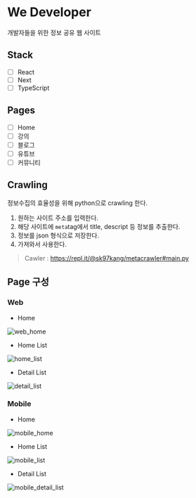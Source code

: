 # We Developer

개발자들을 위한 정보 공유 웹 사이트

## Stack

- [ ] React
- [ ] Next
- [ ] TypeScript

## Pages

- [ ] Home
- [ ] 강의
- [ ] 블로그
- [ ] 유튜브
- [ ] 커뮤니티

## Crawling

정보수집의 효율성을 위해 python으로 crawling 한다.

1. 원하는 사이트 주소를 입력한다.
2. 해당 사이트에 `meta`tag에서 title, descript 등 정보를 추출한다.
3. 정보를 json 형식으로 저장한다.
4. 가져와서 사용한다.

> Cawler : https://repl.it/@sk97kang/metacrawler#main.py

## Page 구성

### Web

- Home

![web_home](https://user-images.githubusercontent.com/34053363/95278673-b2501080-088b-11eb-8fb3-48bbc115531c.PNG)

- Home List

![home_list](https://user-images.githubusercontent.com/34053363/95278697-bbd97880-088b-11eb-887f-b50a35a8b378.PNG)

- Detail List

![detail_list](https://user-images.githubusercontent.com/34053363/95278719-c85dd100-088b-11eb-8ff8-dfdbfb3ab8c5.PNG)

### Mobile

- Home

![mobile_home](https://user-images.githubusercontent.com/34053363/95278745-d875b080-088b-11eb-8e8a-9c45695be39e.PNG)

- Home List

![mobile_list](https://user-images.githubusercontent.com/34053363/95278788-f3482500-088b-11eb-938c-9a62c655d5de.PNG)


- Detail List

![mobile_detail_list](https://user-images.githubusercontent.com/34053363/95278764-e4fa0900-088b-11eb-9a73-69cd47e065a8.PNG)
